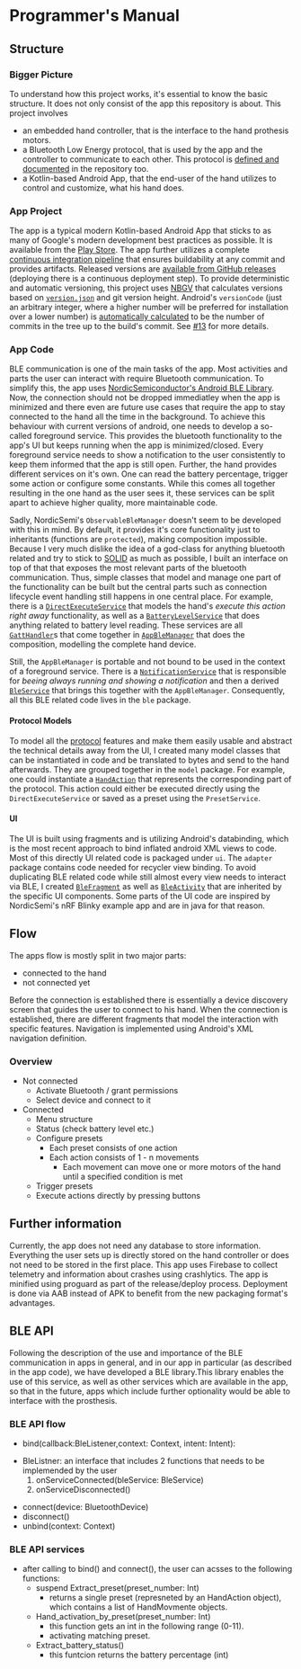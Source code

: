 # Programmer's Manual

## Structure

### Bigger Picture

To understand how this project works, it's essential to know the basic structure. It does not only consist of the app this repository is about. This project involves

* an embedded hand controller, that is the interface to the hand prothesis motors.
* a Bluetooth Low Energy protocol, that is used by the app and the controller to communicate to each other. This protocol is [defined and documented](/Protocol.md) in the repository too.
* a Kotlin-based Android App, that the end-user of the hand utilizes to control and customize, what his hand does.

### App Project

The app is a typical modern Kotlin-based Android App that sticks to as many of Google's modern development best practices as possible. It is available from the [Play Store](https://play.google.com/store/apps/details?id=com.gjung.haifa3d). The app further utilizes a complete [continuous integration pipeline](https://dev.azure.com/georg-jung/Haifa3d/_build/latest?definitionId=12&branchName=master) that ensures buildability at any commit and provides artifacts. Released versions are [available from GitHub releases](https://github.com/georg-jung/technion-robotic-arm/releases) (deploying there is a continuous deployment step). To provide deterministic and automatic versioning, this project uses [NBGV](https://github.com/dotnet/Nerdbank.GitVersioning) that calculates versions based on [`version.json`](/version.json) and git version height. Android's `versionCode` (just an arbitrary integer, where a higher number will be preferred for installation over a lower number) is [automatically calculated](https://github.com/Technion236503/2020b-Haifa3D/blob/master/build/steps/setAndroidVersionCode.yml) to be the number of commits in the tree up to the build's commit. See [#13](https://github.com/Technion236503/2020b-Haifa3D/issues/13#issuecomment-636913076) for more details.

### App Code

BLE communication is one of the main tasks of the app. Most activities and parts the user can interact with require Bluetooth communication. To simplify this, the app uses [NordicSemiconductor's Android BLE Library](https://github.com/NordicSemiconductor/Android-BLE-Library). Now, the connection should not be dropped immediatley when the app is minimized and there even are future use cases that require the app to stay connected to the hand all the time in the background. To achieve this behaviour with current versions of android, one needs to develop a so-called foreground service. This provides the bluetooth functionality to the app's UI but keeps running when the app is minimized/closed. Every foreground service needs to show a notification to the user consistently to keep them informed that the app is still open. Further, the hand provides different services on it's own. One can read the battery percentage, trigger some action or configure some constants. While this comes all together resulting in the one hand as the user sees it, these services can be split apart to achieve higher quality, more maintainable code.

Sadly, NordicSemi's `ObservableBleManager` doesn't seem to be developed with this in mind. By default, it provides it's core functionality just to inheritants (functions are `protected`), making composition impossible. Because I very much dislike the idea of a god-class for anything bluetooth related and try to stick to [SOLID](https://en.wikipedia.org/wiki/SOLID) as much as possible, I built an interface on top of that that exposes the most relevant parts of the bluetooth communication. Thus, simple classes that model and manage one part of the functionality can be built but the central parts such as connection lifecycle event handling still happens in one central place. For example, there is a [`DirectExecuteService`](/src/android/Haifa3d/app/src/main/java/com/gjung/haifa3d/ble/DirectExecuteService.kt) that models the hand's *execute this action right away* functionality, as well as a [`BatteryLevelService`](/src/android/Haifa3d/app/src/main/java/com/gjung/haifa3d/ble/BatteryLevelService.kt) that does anything related to battery level reading. These services are all [`GattHandler`](/src/android/Haifa3d/app/src/main/java/com/gjung/haifa3d/ble/GattHandler.kt)s that come together in [`AppBleManager`](/src/android/Haifa3d/app/src/main/java/com/gjung/haifa3d/ble/AppBleManager.kt) that does the composition, modelling the complete hand device.

Still, the `AppBleManager` is portable and not bound to be used in the context of a foreground service. There is a [`NotificationService`](/src/android/Haifa3d/app/src/main/java/com/gjung/haifa3d/ble/NotificationService.kt) that is responsible for *beeing always running and showing a notification* and then a derived [`BleService`](/src/android/Haifa3d/app/src/main/java/com/gjung/haifa3d/ble/BleService.kt) that brings this together with the `AppBleManager`. Consequently, all this BLE related code lives in the `ble` package.

#### Protocol Models

To model all the [protocol](/Protocol.md) features and make them easily usable and abstract the technical details away from the UI, I created many model classes that can be instantiated in code and be translated to bytes and send to the hand afterwards. They are grouped together in the `model` package. For example, one could instantiate a [`HandAction`](/src/android/Haifa3d/app/src/main/java/com/gjung/haifa3d/model/HandAction.kt) that represents the corresponding part of the protocol. This action could either be executed directly using the `DirectExecuteService` or saved as a preset using the `PresetService`.

#### UI

The UI is built using fragments and is utilizing Android's databinding, which is the most recent approach to bind inflated android XML views to code. Most of this directly UI related code is packaged under `ui`. The `adapter` package contains code needed for recycler view binding. To avoid duplicating BLE related code while still almost every view needs to interact via BLE, I created [`BleFragment`](/src/android/Haifa3d/app/src/main/java/com/gjung/haifa3d/BleFragment.kt) as well as [`BleActivity`](/src/android/Haifa3d/app/src/main/java/com/gjung/haifa3d/BleActivity.kt) that are inherited by the specific UI components. Some parts of the UI code are inspired by NordicSemi's nRF Blinky example app and are in java for that reason.

## Flow

The apps flow is mostly split in two major parts:

* connected to the hand
* not connected yet

Before the connection is established there is essentially a device discovery screen that guides the user to connect to his hand. When the connection is established, there are different fragments that model the interaction with specific features. Navigation is implemented using Android's XML navigation definition.

### Overview

* Not connected
  * Activate Bluetooth / grant permissions
  * Select device and connect to it
* Connected
  * Menu structure
  * Status (check battery level etc.)
  * Configure presets
    * Each preset consists of one action
    * Each action consists of 1 - n movements
      * Each movement can move one or more motors of the hand until a specified condition is met
  * Trigger presets
  * Execute actions directly by pressing buttons

## Further information

Currently, the app does not need any database to store information. Everything the user sets up is directly stored on the hand controller or does not need to be stored in the first place. This app uses Firebase to collect telemetry and information about crashes using crashlytics. The app is minified using proguard as part of the release/deploy process. Deployment is done via AAB instead of APK to benefit from the new packaging format's advantages.

## BLE API

Following the description of the use and importance of the BLE communication in apps in general, and in our app in particular (as described in the app code), we have developed a BLE library.This library enables the use of this service, as well as other services which are available in the app, so that in the future, apps which include further optionality would be able to interface with the prosthesis.

### BLE API flow

* bind(callback:BleListener,context: Context, intent: Intent):
- BleListner: an interface that includes 2 functions that needs to be implemended by the user
   1. onServiceConnected(bleService: BleService)
   2. onServiceDisconnected()
* connect(device: BluetoothDevice)
* disconnect()
* unbind(context: Context)
 
 ### BLE API services
 
* after calling to bind() and connect(), the user can acsses to the following functions:
  * suspend Extract_preset(preset_number: Int)
    * returns a single preset (represneted by an HandAction object), which contains a list of HandMovmente objects.
  * Hand_activation_by_preset(preset_number: Int)
    * this function gets an int in the following range (0-11).
    * activating matching preset.
  * Extract_battery_status()
    * this funtcion returns the battery percentage (int)
   
   
  

